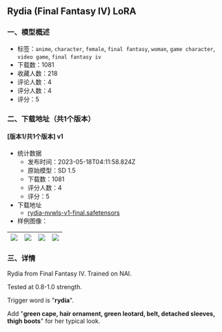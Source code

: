 ## Rydia (Final Fantasy IV) LoRA
### 一、模型概述

- 标签：`anime`, `character`, `female`, `final fantasy`, `woman`, `game character`, `video game`, `final fantasy iv`
- 下载数：1081
- 收藏人数：218
- 评论人数：4
- 评分人数：4
- 评分：5

### 二、下载地址（共1个版本）

#### [版本1/共1个版本] v1

- 统计数据
  - 发布时间：2023-05-18T04:11:58.824Z
  - 原始模型：SD 1.5
  - 下载数：1081
  - 评分人数：4
  - 评分：5
- 下载地址
  - [rydia-nvwls-v1-final.safetensors](https://civitai.com/api/download/models/73758)
- 样例图像：

| <img src="https://image.civitai.com/xG1nkqKTMzGDvpLrqFT7WA/bdb83b3e-f535-4809-b9d5-daaa3d389a73/width=450/824263.jpeg" /> | <img src="https://image.civitai.com/xG1nkqKTMzGDvpLrqFT7WA/a0f41072-7f12-4dcf-9ecb-b3bf5f122c7c/width=450/823832.jpeg" /> | <img src="https://image.civitai.com/xG1nkqKTMzGDvpLrqFT7WA/198a1ef6-9d25-4a4b-b091-b6217f15fe99/width=450/823834.jpeg" /> | <img src="https://image.civitai.com/xG1nkqKTMzGDvpLrqFT7WA/7bc9d15e-40e7-4a67-a244-75b188bf3d23/width=450/823833.jpeg" /> |
| ---- | ---- | ---- | ---- |


### 三、详情
<p>Rydia from Final Fantasy IV. Trained on NAI.</p><p>Tested at 0.8-1.0 strength.</p><p></p><p>Trigger word is "<strong>rydia</strong>".</p><p>Add "<strong>green cape, hair ornament, green leotard, belt, detached sleeves, thigh boots</strong>" for her typical look.</p>